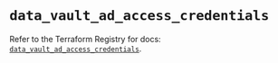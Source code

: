 # `data_vault_ad_access_credentials`

Refer to the Terraform Registry for docs: [`data_vault_ad_access_credentials`](https://registry.terraform.io/providers/hashicorp/vault/4.4.0/docs/data-sources/ad_access_credentials).

